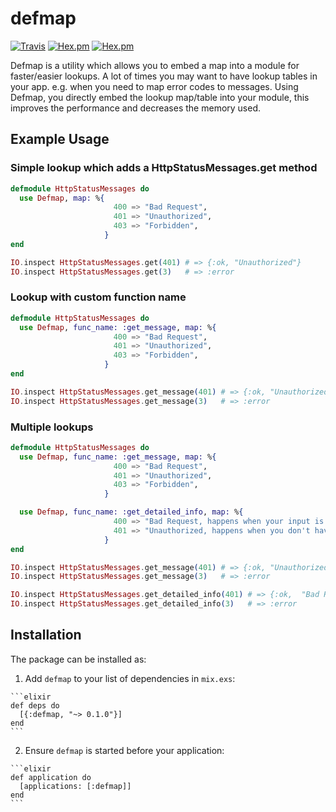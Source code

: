 # defmap

[![Travis](https://img.shields.io/travis/minhajuddin/defmap.svg?style=flat-square)](https://travis-ci.org/minhajuddin/defmap)
[![Hex.pm](https://img.shields.io/hexpm/v/defmap.svg?style=flat-square)](https://hex.pm/packages/defmap)
[![Hex.pm](https://img.shields.io/hexpm/dt/defmap.svg?style=flat-square)](https://hex.pm/packages/defmap)

Defmap is a utility which allows you to embed a map into a module for faster/easier
lookups. A lot of times you may want to have lookup tables in your app. e.g. when
you need to map error codes to messages. Using Defmap, you directly embed the lookup
map/table into your module, this improves the performance and decreases the memory used.

## Example Usage

### Simple lookup which adds a HttpStatusMessages.get method
```elixir
defmodule HttpStatusMessages do
  use Defmap, map: %{
                       400 => "Bad Request",
                       401 => "Unauthorized",
                       403 => "Forbidden",
                     }
end

IO.inspect HttpStatusMessages.get(401) # => {:ok, "Unauthorized"}
IO.inspect HttpStatusMessages.get(3)   # => :error
```

### Lookup with custom function name
```elixir
defmodule HttpStatusMessages do
  use Defmap, func_name: :get_message, map: %{
                       400 => "Bad Request",
                       401 => "Unauthorized",
                       403 => "Forbidden",
                     }
end

IO.inspect HttpStatusMessages.get_message(401) # => {:ok, "Unauthorized"}
IO.inspect HttpStatusMessages.get_message(3)   # => :error
```

### Multiple lookups
```elixir
defmodule HttpStatusMessages do
  use Defmap, func_name: :get_message, map: %{
                       400 => "Bad Request",
                       401 => "Unauthorized",
                       403 => "Forbidden",
                     }

  use Defmap, func_name: :get_detailed_info, map: %{
                       400 => "Bad Request, happens when your input is invalid",
                       401 => "Unauthorized, happens when you don't have enough privileges",
                     }
end

IO.inspect HttpStatusMessages.get_message(401) # => {:ok, "Unauthorized"}
IO.inspect HttpStatusMessages.get_message(3)   # => :error

IO.inspect HttpStatusMessages.get_detailed_info(401) # => {:ok,  "Bad Request, happens when your input is invalid"}
IO.inspect HttpStatusMessages.get_detailed_info(3)   # => :error
```


## Installation

The package can be installed as:

  1. Add `defmap` to your list of dependencies in `mix.exs`:

    ```elixir
    def deps do
      [{:defmap, "~> 0.1.0"}]
    end
    ```

  2. Ensure `defmap` is started before your application:

    ```elixir
    def application do
      [applications: [:defmap]]
    end
    ```
